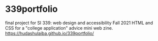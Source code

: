 # 339portfolio
final project for SI 339: web design and accessibility Fall 2021
HTML and CSS for a "college application" advice mini web zine.
https://hudashulaiba.github.io/339portfolio/
